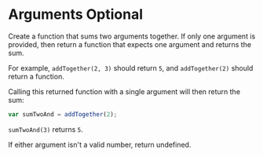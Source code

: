 # Arguments Optional
Create a function that sums two arguments together. If only one argument is provided, then return a function that expects one argument and returns the sum.

For example, ```addTogether(2, 3)``` should return ```5```, and ```addTogether(2)``` should return a function.

Calling this returned function with a single argument will then return the sum:
```javascript
var sumTwoAnd = addTogether(2);
```
```sumTwoAnd(3)``` returns ```5```.

If either argument isn't a valid number, return undefined.
